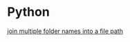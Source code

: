 # Python

[join multiple folder names into a file path](Python%20149a2f0c350f4a6cb0994d9f4d860ee4/join%20multiple%20folder%20names%20into%20a%20file%20path%2051ff3971500e45e29a1ac6ad626f6317.md)